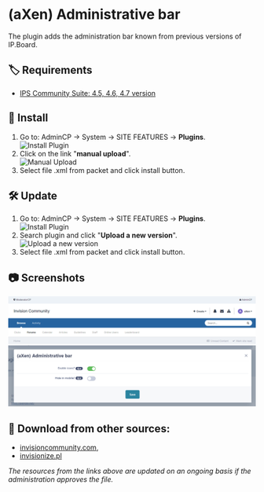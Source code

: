 # (aXen) Administrative bar

The plugin adds the administration bar known from previous versions of IP.Board.

## 🏷️ Requirements

- [IPS Community Suite: 4.5, 4.6, 4.7 version](https://invisioncommunity.com/)

## 🧰 Install

1. Go to: AdminCP -> System -> SITE FEATURES -> **Plugins**.  
   ![Install Plugin](https://files.axendev.net/github/plugins/admincp_select.png)
2. Click on the link "**manual upload**".  
   ![Manual Upload](https://files.axendev.net/github/plugins/manual_upload.png)
3. Select file .xml from packet and click install button.

## 🛠️ Update

1. Go to: AdminCP -> System -> SITE FEATURES -> **Plugins**.  
   ![Install Plugin](https://files.axendev.net/github/plugins/admincp_select.png)
2. Search plugin and click "**Upload a new version**".  
   ![Upload a new version](https://files.axendev.net/github/plugins/new_version_upload.png)
3. Select file .xml from packet and click install button.

## 📷 Screenshots

![1](https://github.com/aXenDeveloper/ips-administrative-bar/blob/master/1.png?raw=true)
![2](https://github.com/aXenDeveloper/ips-administrative-bar/blob/master/2.png?raw=true)

## 🔌 Download from other sources:

- [invisioncommunity.com](https://invisioncommunity.com/files/file/9497-axen-administrative-bar/),
- [invisionize.pl](https://forum.invisionize.pl/files/file/793-axen-administrative-bar/)

_The resources from the links above are updated on an ongoing basis if the administration approves the file._
